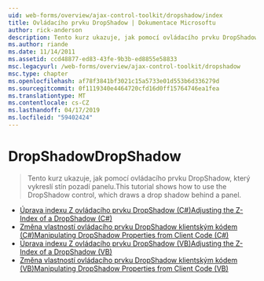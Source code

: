 ```yaml
---
uid: web-forms/overview/ajax-control-toolkit/dropshadow/index
title: Ovládacího prvku DropShadow | Dokumentace Microsoftu
author: rick-anderson
description: Tento kurz ukazuje, jak pomocí ovládacího prvku DropShadow, který vykreslí stín pozadí panelu.
ms.author: riande
ms.date: 11/14/2011
ms.assetid: ccd48877-ed83-43fe-9b3b-ed8855e58833
msc.legacyurl: /web-forms/overview/ajax-control-toolkit/dropshadow
msc.type: chapter
ms.openlocfilehash: af78f3841bf3021c15a5733e01d553b6d336279d
ms.sourcegitcommit: 0f1119340e4464720cfd16d0ff15764746ea1fea
ms.translationtype: MT
ms.contentlocale: cs-CZ
ms.lasthandoff: 04/17/2019
ms.locfileid: "59402424"
---
```

# <a name="dropshadow"></a><span data-ttu-id="abf73-103">DropShadow</span><span class="sxs-lookup"><span data-stu-id="abf73-103">DropShadow</span></span>

> <span data-ttu-id="abf73-104">Tento kurz ukazuje, jak pomocí ovládacího prvku DropShadow, který vykreslí stín pozadí panelu.</span><span class="sxs-lookup"><span data-stu-id="abf73-104">This tutorial shows how to use the DropShadow control, which draws a drop shadow behind a panel.</span></span>


- [<span data-ttu-id="abf73-105">Úprava indexu Z ovládacího prvku DropShadow (C#)</span><span class="sxs-lookup"><span data-stu-id="abf73-105">Adjusting the Z-Index of a DropShadow (C#)</span></span>](adjusting-the-z-index-of-a-dropshadow-cs.md)
- [<span data-ttu-id="abf73-106">Změna vlastností ovládacího prvku DropShadow klientským kódem (C#)</span><span class="sxs-lookup"><span data-stu-id="abf73-106">Manipulating DropShadow Properties from Client Code (C#)</span></span>](manipulating-dropshadow-properties-from-client-code-cs.md)
- [<span data-ttu-id="abf73-107">Úprava indexu Z ovládacího prvku DropShadow (VB)</span><span class="sxs-lookup"><span data-stu-id="abf73-107">Adjusting the Z-Index of a DropShadow (VB)</span></span>](adjusting-the-z-index-of-a-dropshadow-vb.md)
- [<span data-ttu-id="abf73-108">Změna vlastností ovládacího prvku DropShadow klientským kódem (VB)</span><span class="sxs-lookup"><span data-stu-id="abf73-108">Manipulating DropShadow Properties from Client Code (VB)</span></span>](manipulating-dropshadow-properties-from-client-code-vb.md)
